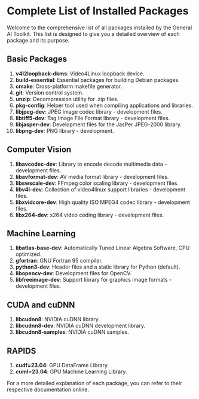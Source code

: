 # Complete List of Installed Packages

Welcome to the comprehensive list of all packages installed by the General AI Toolkit. This list is designed to give you a detailed overview of each package and its purpose.

## Basic Packages

1. **v4l2loopback-dkms**: Video4Linux loopback device.
2. **build-essential**: Essential packages for building Debian packages.
3. **cmake**: Cross-platform makefile generator.
4. **git**: Version control system.
5. **unzip**: Decompression utility for .zip files.
6. **pkg-config**: Helper tool used when compiling applications and libraries.
7. **libjpeg-dev**: JPEG image codec library - development files.
8. **libtiff5-dev**: Tag Image File Format library - development files.
9. **libjasper-dev**: Development files for the JasPer JPEG-2000 library.
10. **libpng-dev**: PNG library - development.

## Computer Vision

1. **libavcodec-dev**: Library to encode decode multimedia data - development files.
2. **libavformat-dev**: AV media format library - development files.
3. **libswscale-dev**: FFmpeg color scaling library - development files.
4. **libv4l-dev**: Collection of video4linux support libraries - development files.
5. **libxvidcore-dev**: High quality ISO MPEG4 codec library - development files.
6. **libx264-dev**: x264 video coding library - development files.

## Machine Learning

1. **libatlas-base-dev**: Automatically Tuned Linear Algebra Software, CPU optimized.
2. **gfortran**: GNU Fortran 95 compiler.
3. **python3-dev**: Header files and a static library for Python (default).
4. **libopencv-dev**: Development files for OpenCV.
5. **libfreeimage-dev**: Support library for graphics image formats - development files.

## CUDA and cuDNN

1. **libcudnn8**: NVIDIA cuDNN library.
2. **libcudnn8-dev**: NVIDIA cuDNN development library.
3. **libcudnn8-samples**: NVIDIA cuDNN samples.

## RAPIDS

1. **cudf=23.04**: GPU DataFrame Library.
2. **cuml=23.04**: GPU Machine Learning Library.

For a more detailed explanation of each package, you can refer to their respective documentation online.
